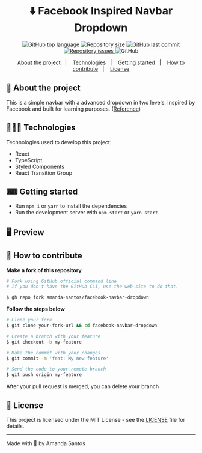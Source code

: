 <h1 align="center">
  ⬇️ Facebook Inspired Navbar Dropdown
</h1>

<p align="center">
  <img alt="GitHub top language" src="https://img.shields.io/github/languages/top/amanda-santos/facebook-navbar-dropdown">
  
  <img alt="Repository size" src="https://img.shields.io/github/repo-size/amanda-santos/facebook-navbar-dropdown">
  
  <a href="https://github.com/amanda-santos/facebook-navbar-dropdown/commits/master">
    <img alt="GitHub last commit" src="https://img.shields.io/github/last-commit/amanda-santos/facebook-navbar-dropdown">
  </a>
  
  <a href="https://github.com/amanda-santos/facebook-navbar-dropdown/issues">
    <img alt="Repository issues" src="https://img.shields.io/github/issues/amanda-santos/facebook-navbar-dropdown">
  </a>
  
  <img alt="GitHub" src="https://img.shields.io/github/license/amanda-santos/facebook-navbar-dropdown">
</p>

<p align="center">
  <a href="#-about-the-project">About the project</a>&nbsp;&nbsp;&nbsp;|&nbsp;&nbsp;&nbsp;
  <a href="#-technologies">Technologies</a>&nbsp;&nbsp;&nbsp;|&nbsp;&nbsp;&nbsp;
  <a href="#-getting-started">Getting started</a>&nbsp;&nbsp;&nbsp;|&nbsp;&nbsp;&nbsp;
  <a href="#-how-to-contribute">How to contribute</a>&nbsp;&nbsp;&nbsp;|&nbsp;&nbsp;&nbsp;
  <a href="#-license">License</a>
</p>

## 📝 About the project

<p>This is a simple navbar with a advanced dropdown in two levels. Inspired by Facebook and built for learning purposes. (<a href="https://www.youtube.com/watch?v=IF6k0uZuypA&ab_channel=Fireship">Reference</a>)</p>

## 👩🏻‍💻 Technologies

Technologies used to develop this project:

- React
- TypeScript
- Styled Components
- React Transition Group

## ⌨ Getting started

- Run `npm i` or `yarn` to install the dependencies
- Run the development server with `npm start` or `yarn start`

## 🖥 Preview


## 🤔 How to contribute

**Make a fork of this repository**

```bash
# Fork using GitHub official command line
# If you don't have the GitHub CLI, use the web site to do that.

$ gh repo fork amanda-santos/facebook-navbar-dropdown
```

**Follow the steps below**

```bash
# Clone your fork
$ git clone your-fork-url && cd facebook-navbar-dropdown

# Create a branch with your feature
$ git checkout -b my-feature

# Make the commit with your changes
$ git commit -m 'feat: My new feature'

# Send the code to your remote branch
$ git push origin my-feature
```

After your pull request is merged, you can delete your branch

## 📝 License

This project is licensed under the MIT License - see the [LICENSE](LICENSE) file for details.

---

Made with 💜 by Amanda Santos <br />
